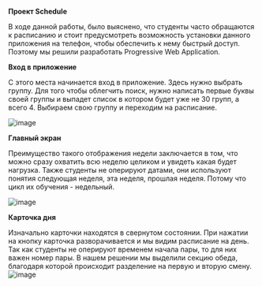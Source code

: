 **Проект Schedule**

В ходе данной работы, было выяснено, что студенты часто обращаются к расписанию и стоит предусмотреть возможность установки данного приложения на телефон, чтобы обеспечить к нему быстрый доступ. 
Поэтому мы решили разработать Progressive Web Application.

**Вход в приложение**

С этого места начинается вход в приложение. Здесь нужно выбрать группу. Для того чтобы облегчить поиск, нужно написать первые  буквы своей группы и выпадет список в котором будет уже не 30 групп, а всего 4. 
Выбираем свою группу и переходим на расписание. 

![image](https://github.com/user-attachments/assets/f8b61e4b-3b70-4e3d-9e9f-cd9ce4c8ebeb)

**Главный экран**

Преимущество такого отображения недели заключается в том, что можно сразу охватить всю неделю целиком и увидеть какая будет нагрузка.
Также студенты не оперируют датами, они используют понятия следующая неделя, эта неделя, прошлая неделя.  Потому что  цикл их обучения - недельный.

![image](https://github.com/user-attachments/assets/1367e902-0458-49e0-abac-40826997b9ba)

**Карточка дня**

Изначально карточки находятся в свернутом состоянии. При нажатии на кнопку карточка разворачивается и мы видим расписание на день. Так как студенты не оперируют временем начала пары, то для них важен номер пары. 
В нашем решении мы выделили секцию обеда, благодаря которой происходит разделение на первую и вторую смену.
![image](https://github.com/user-attachments/assets/d1067269-10bf-4fe7-8b27-f34facfe98b7)

